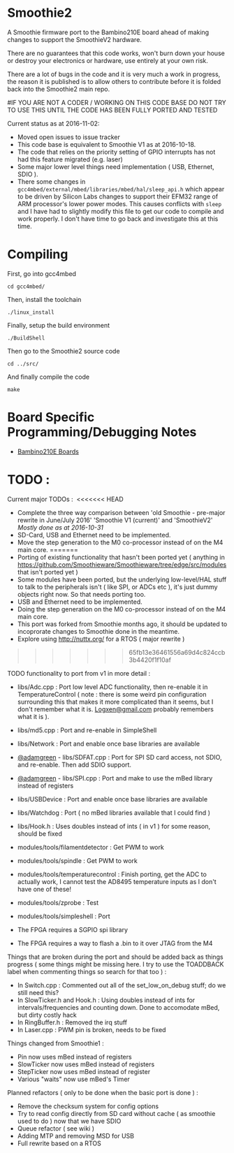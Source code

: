 # Smoothie2

A Smoothie firmware port to the Bambino210E board ahead of making changes to support the SmoothieV2 hardware.

There are no guarantees that this code works, won't burn down your house or destroy your electronics or hardware, use entirely at your own risk.

There are a lot of bugs in the code and it is very much a work in progress, the reason it is published is to allow others to contribute before it is folded back into the Smoothie2 main repo. 

#IF YOU ARE NOT A CODER / WORKING ON THIS CODE BASE DO NOT TRY TO USE THIS UNTIL THE CODE HAS BEEN FULLY PORTED AND TESTED

Current status as at 2016-11-02:
* Moved open issues to issue tracker
* This code base is equivalent to Smoothie V1 as at 2016-10-18.
* The code that relies on the priority setting of GPIO interrupts has not had this feature migrated (e.g. laser)
* Some major lower level things need implementation ( USB, Ethernet, SDIO ).  
* There some changes in `gcc4mbed/external/mbed/libraries/mbed/hal/sleep_api.h` which appear to be driven by Silicon Labs changes to support their EFM32 range of ARM processor's lower power modes.  This causes conflicts with `sleep` and I have had to slightly modify this file to get our code to compile and work properly.  I don't have time to go back and investigate this at this time.

# Compiling

First, go into gcc4mbed

    cd gcc4mbed/

Then, install the toolchain

    ./linux_install

Finally, setup the build environment

    ./BuildShell

Then go to the Smoothie2 source code

    cd ../src/

And finally compile the code

    make

# Board Specific Programming/Debugging Notes
* [Bambino210E Boards](https://github.com/Smoothieware/Smoothie2/blob/master/notes/Bambino210E-board.creole#bambino210e-board-programmingdebugging-notes)

# TODO : 

Current major TODOs : 
<<<<<<< HEAD
 * Complete the three way comparison between 'old Smoothie - pre-major rewrite in June/July 2016' 'Smoothie V1 (current)' and 'SmoothieV2' *Mostly done as at 2016-10-31*
 * SD-Card, USB and Ethernet need to be implemented.
 * Move the step generation to the M0 co-processor instead of on the M4 main core.
=======
 * Porting of existing functionality that hasn't been ported yet ( anything in https://github.com/Smoothieware/Smoothieware/tree/edge/src/modules that isn't ported yet )
 * Some modules have been ported, but the underlying low-level/HAL stuff to talk to the peripherals isn't ( like SPI, or ADCs etc ), it's just dummy objects right now. So that needs porting too.
 * USB and Ethernet need to be implemented.
 * Doing the step generation on the M0 co-processor instead of on the M4 main core.
 * This port was forked from Smoothie months ago, it should be updated to incoprorate changes to Smoothie done in the meantime.
 * Explore using http://nuttx.org/ for a RTOS ( major rewrite )
>>>>>>> 65fb13e36461556a69d4c824ccb3b4420f1f10af

TODO functionality to port from v1 in more detail : 
 * libs/Adc.cpp : Port low level ADC functionality, then re-enable it in TemperatureControl ( note : there is some weird pin configuration surrounding this that makes it more complicated than it seems, but I don't remember what it is. Logxen@gmail.com probably remembers what it is ).
 * libs/md5.cpp : Port and re-enable in SimpleShell
 * libs/Network : Port and enable once base libraries are available
 * [@adamgreen](https://github.com/adamgreen) - libs/SDFAT.cpp : Port for SPI SD card access, not SDIO, and re-enable. Then add SDIO support.
 * [@adamgreen](https://github.com/adamgreen) - libs/SPI.cpp : Port and make to use the mBed library instead of registers
 * libs/USBDevice : Port and enable once base libraries are available
 * libs/Watchdog : Port ( no mBed libraries available that I could find )
 * libs/Hook.h : Uses doubles instead of ints ( in v1 ) for some reason, should be fixed
 * modules/tools/filamentdetector : Get PWM to work
 * modules/tools/spindle : Get PWM to work
 * modules/tools/temperaturecontrol : Finish porting, get the ADC to actually work, I cannot test the AD8495 temperature inputs as I don't have one of these!
 * modules/tools/zprobe : Test
 * modules/tools/simpleshell : Port

 * The FPGA requires a SGPIO spi library
 * The FPGA requires a way to flash a .bin to it over JTAG from the M4 

Things that are broken during the port and should be added back as things progress ( some things might be missing here. I try to use the TOADDBACK label when commenting things so search for that too ) : 

* In Switch.cpp : Commented out all of the set_low_on_debug stuff; do we still need this?
* In SlowTicker.h and Hook.h : Using doubles instead of ints for intervals/frequencies and counting down. Done to accomodate mBed, but dirty costly hack
* In RingBuffer.h : Removed the irq stuff
* In Laser.cpp : PWM pin is broken, needs to be fixed

Things changed from Smoothie1 : 

* Pin now uses mBed instead of registers
* SlowTicker now uses mBed instead of registers
* StepTicker now uses mBed instead of register
* Various "waits" now use mBed's Timer

Planned refactors ( only to be done when the basic port is done ) : 

* Remove the checksum system for config options
* Try to read config directly from SD card without cache ( as smoothie used to do ) now that we have SDIO
* Queue refactor ( see wiki )
* Adding MTP and removing MSD for USB
* Full rewrite based on a RTOS
